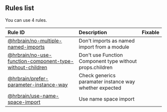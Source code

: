<!-- This file has been automatically generated, in order to update it's content execute "npm run update" -->

## Rules list

You can use 4 rules.

| Rule ID                                                                                                                                                                        | Description                                              | Fixable |
| :----------------------------------------------------------------------------------------------------------------------------------------------------------------------------- | :------------------------------------------------------- | :-----: |
| [@hrbrain/no-multiple-named-imports](https://github.com/hrbrain/eslint-plugin/blob/master/docs/rules/no-multiple-named-imports.md)                                             | Don't imports as named import from a module              |         |
| [@hrbrain/no-use-function-component-type-without-children](https://github.com/hrbrain/eslint-plugin/blob/master/docs/rules/no-use-function-component-type-without-children.md) | Don't use Function Component type without props.children |         |
| [@hrbrain/prefer-parameter-instance-way](https://github.com/hrbrain/eslint-plugin/blob/master/docs/rules/prefer-parameter-instance-way.md)                                     | Check generics paramater instance way whether expected   |         |
| [@hrbrain/use-name-space-import](https://github.com/hrbrain/eslint-plugin/blob/master/docs/rules/use-name-space-import.md)                                                     | Use name space import                                    |         |
